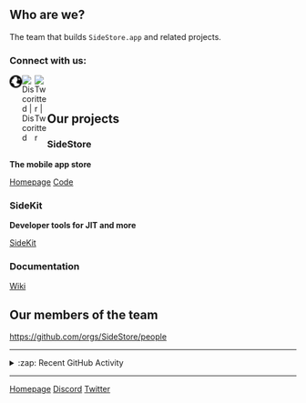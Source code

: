 <!-- 
Docs: How to use GitHub README and actions to auto-generate embedded content.
https://github.com/anuraghazra/github-readme-stats
https://www.youtube.com/watch?v=n6d4KHSKqGk
https://github.com/rahuldkjain/github-profile-readme-generator
 -->

## Who are we?

The team that builds `SideStore.app` and related projects.

### Connect with us:

<!--
[![Website](https://img.shields.io/website?label=sidestore.io&style=for-the-badge&url=https://sidestore.io)](https://sidestore.io)
[![Twitter Follow](https://img.shields.io/twitter/follow/sidestore_io?color=1DA1F2&logo=twitter&style=for-the-badge)](https://twitter.com/intent/follow?original_referer=https%3A%2F%2Fgithub.com%2Fsidestore&screen_name=sidestore)
[![GitHub Followers](https://img.shields.io/github/followers/sidestore?style=for-the-badge)]()
[![GitHub Sponsors](https://img.shields.io/github/sponsors/sidestore?style=for-the-badge
)]() 
-->

[<img align="left" alt="sidestore.io" width="22px" src="https://raw.githubusercontent.com/iconic/open-iconic/master/svg/globe.svg" />][website]
[<img align="left" alt="Discord | Discord" width="22px" src="https://cdn.jsdelivr.net/npm/simple-icons@v3/icons/discord.svg" />][discord]
[<img align="left" alt="Twitter | Twitter" width="22px" src="https://cdn.jsdelivr.net/npm/simple-icons@v3/icons/twitter.svg" />][twitter]

<br />
<br />

## Our projects

### SideStore

__The mobile app store__

[Homepage][website]
[Code][git.sidestore]

### SideKit

__Developer tools for JIT and more__

[SideKit][git.sidekit]

### Documentation

[Wiki][wiki]

## Our members of the team

https://github.com/orgs/SideStore/people

---

<details>
  <summary>:zap: Recent GitHub Activity</summary>

<!--START_SECTION:activity-->
1. 🗣 Commented on [#11](https://github.com/SideStore/anisette-servers/issues/11) in [SideStore/anisette-servers](https://github.com/SideStore/anisette-servers)
2. 🗣 Commented on [#827](https://github.com/SideStore/SideStore/issues/827) in [SideStore/SideStore](https://github.com/SideStore/SideStore)
3. 💪 Opened PR [#11](https://github.com/SideStore/anisette-servers/pull/11) in [SideStore/anisette-servers](https://github.com/SideStore/anisette-servers)
4. ❗️ Opened issue [#827](https://github.com/SideStore/SideStore/issues/827) in [SideStore/SideStore](https://github.com/SideStore/SideStore)
5. 🗣 Commented on [#733](https://github.com/SideStore/SideStore/issues/733) in [SideStore/SideStore](https://github.com/SideStore/SideStore)
6. 🗣 Commented on [#822](https://github.com/SideStore/SideStore/issues/822) in [SideStore/SideStore](https://github.com/SideStore/SideStore)
7. 🗣 Commented on [#822](https://github.com/SideStore/SideStore/issues/822) in [SideStore/SideStore](https://github.com/SideStore/SideStore)
8. 🗣 Commented on [#822](https://github.com/SideStore/SideStore/issues/822) in [SideStore/SideStore](https://github.com/SideStore/SideStore)
9. 🗣 Commented on [#822](https://github.com/SideStore/SideStore/issues/822) in [SideStore/SideStore](https://github.com/SideStore/SideStore)
10. 🗣 Commented on [#822](https://github.com/SideStore/SideStore/issues/822) in [SideStore/SideStore](https://github.com/SideStore/SideStore)
11. 🗣 Commented on [#822](https://github.com/SideStore/SideStore/issues/822) in [SideStore/SideStore](https://github.com/SideStore/SideStore)
12. 🗣 Commented on [#822](https://github.com/SideStore/SideStore/issues/822) in [SideStore/SideStore](https://github.com/SideStore/SideStore)
13. 🗣 Commented on [#822](https://github.com/SideStore/SideStore/issues/822) in [SideStore/SideStore](https://github.com/SideStore/SideStore)
14. 🗣 Commented on [#822](https://github.com/SideStore/SideStore/issues/822) in [SideStore/SideStore](https://github.com/SideStore/SideStore)
15. 🗣 Commented on [#822](https://github.com/SideStore/SideStore/issues/822) in [SideStore/SideStore](https://github.com/SideStore/SideStore)
16. 🗣 Commented on [#822](https://github.com/SideStore/SideStore/issues/822) in [SideStore/SideStore](https://github.com/SideStore/SideStore)
17. 🗣 Commented on [#822](https://github.com/SideStore/SideStore/issues/822) in [SideStore/SideStore](https://github.com/SideStore/SideStore)
18. 🗣 Commented on [#822](https://github.com/SideStore/SideStore/issues/822) in [SideStore/SideStore](https://github.com/SideStore/SideStore)
19. 🗣 Commented on [#822](https://github.com/SideStore/SideStore/issues/822) in [SideStore/SideStore](https://github.com/SideStore/SideStore)
20. 🗣 Commented on [#822](https://github.com/SideStore/SideStore/issues/822) in [SideStore/SideStore](https://github.com/SideStore/SideStore)
<!--END_SECTION:activity-->

</details>

---

[Homepage][patreon] [Discord][discord] [Twitter][twitter]

<!--
- [Patreon][patreon]
- [OpenCollective][opencollective]
- [YouTube][youtube]
-->

[website]: https://sidestore.io
[wiki]: https://wiki.sidestore.io
[twitter]: https://twitter.com/sidestore_io
[discord]: https://discord.gg/sidestore-949183273383395328
[youtube]: https://youtube.com/TODO
[patreon]: https://www.patreon.com/SideStore
[opencollective]: https://opencollective.com/TODO
[git.sidestore]: https://github.com/SideStore/SideStore/
[git.sidekit]: https://github.com/SideStore/SideKit

